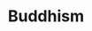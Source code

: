---
title: Buddhism
crosslinks:
- zen
- youtubefactsbot
- DhammaBooks
- Meditation
- youtubot
- badEasternPhilosophy
- thaiforest
- streamentry
- dhammawheel
- autotldr
- vegan
- TheMindIlluminated
- vajrayana
- laughingbuddha
- chan
- metta
- u_imguralbumbot
- MassdropBot
- Drugs
- AskReddit
---